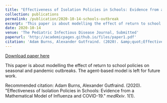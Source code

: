 ```yaml
---
title: "Effectiveness of Isolation Policies in Schools: Evidence from a Mathematical Model of Influenza and COVID-19"
collection: publications
permalink: /publication/2020-10-14-schools-outbreak
excerpt: 'This paper is about modelling the effect of return to school policies on seasonal and pandemic outbreaks. The agent-based model is left for future work.'
date: 2020-10-14
venue: 'The Pediatric Infectious Disease Journal, Submitted'
paperurl: 'http://academicpages.github.io/files/paper1.pdf'
citation: 'Adam Burns, Alexander Gutfraind. (2020). &amp;quot;Effectiveness of Isolation Policies in Schools: Evidence from a Mathematical Model of Influenza and COVID-19.&amp;quot; <i>medRxiv</i>. 1(1).'
---
```


<a href='http://academicpages.github.io/files/paper1.pdf'>Download paper here</a>

This paper is about modelling the effect of return to school policies on seasonal and pandemic outbreaks. The agent-based model is left for future work.

Recommended citation: Adam Burns, Alexander Gutfraind. (2020). &quot;Effectiveness of Isolation Policies in Schools: Evidence from a Mathematical Model of Influenza and COVID-19.&quot; <i>medRxiv</i>. 1(1).
